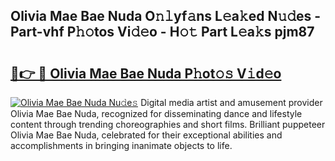 ## Olivia Mae Bae Nuda O𝚗𝚕yf𝚊ns L𝚎a𝚔ed N𝚞𝚍es - Part-vhf P𝚑𝚘tos Vi𝚍𝚎o - H𝚘𝚝 Part L𝚎a𝚔s pjm87

# <h2><a href="http://kf8bal.oniu.top/?m=Olivia+Mae+Bae+Nuda">🔗👉 🔴 Olivia Mae Bae Nuda P𝚑ot𝚘𝚜 V𝚒d𝚎o</a></h2>

[![Olivia Mae Bae Nuda Nu𝚍e𝚜](https://i.imgur.com/0qMVB7G.gif)](http://kf8bal.oniu.top/?m=Olivia+Mae+Bae+Nuda)
Digital media artist and amusement provider Olivia Mae Bae Nuda, recognized for disseminating dance and lifestyle content through trending choreographies and short films. Brilliant puppeteer Olivia Mae Bae Nuda, celebrated for their exceptional abilities and accomplishments in bringing inanimate objects to life.  
